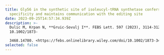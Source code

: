 ```yaml
---
title: Gly56 in the synthetic site of isoleucyl-tRNA synthetase confers
  specificity and maintains communication with the editing site
date: 2023-09-25T14:57:34.939Z
description: >-
  Dulic M, Krpan N, **Gruic-Sovulj I**. FEBS Lett. 597 (2023), 3114-3124. doi:
  10.1002/1873-

  3468.14780. <https://febs.onlinelibrary.wiley.com/doi/10.1002/1873-3468.14780>
selected: false
---
```

